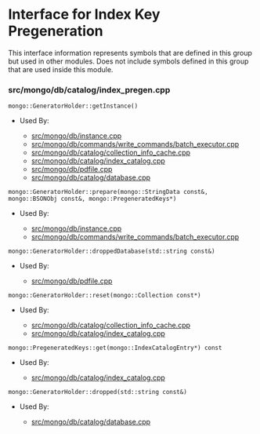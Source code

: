 
# Interface for Index Key Pregeneration
This interface information represents symbols that are defined in this group but used in other modules.  Does not include symbols defined in this group that are used inside this module.

### src/mongo/db/catalog/index\_pregen.cpp

<div></div>

    mongo::GeneratorHolder::getInstance()

- Used By:

    - [src/mongo/db/instance.cpp](../../../../storage/storage\_layer\_structure)
    - [src/mongo/db/commands/write\_commands/batch\_executor.cpp](../../../../network/write\_commands)
    - [src/mongo/db/catalog/collection\_info\_cache.cpp](../../../../storage/storage\_layer\_structure)
    - [src/mongo/db/catalog/index\_catalog.cpp](../../../../storage/storage\_layer\_structure)
    - [src/mongo/db/pdfile.cpp](../../../../storage/storage\_layer\_structure)
    - [src/mongo/db/catalog/database.cpp](../../../../storage/storage\_layer\_structure)

<div></div>

    mongo::GeneratorHolder::prepare(mongo::StringData const&, mongo::BSONObj const&, mongo::PregeneratedKeys*)

- Used By:

    - [src/mongo/db/instance.cpp](../../../../storage/storage\_layer\_structure)
    - [src/mongo/db/commands/write\_commands/batch\_executor.cpp](../../../../network/write\_commands)

<div></div>

    mongo::GeneratorHolder::droppedDatabase(std::string const&)

- Used By:

    - [src/mongo/db/pdfile.cpp](../../../../storage/storage\_layer\_structure)

<div></div>

    mongo::GeneratorHolder::reset(mongo::Collection const*)

- Used By:

    - [src/mongo/db/catalog/collection\_info\_cache.cpp](../../../../storage/storage\_layer\_structure)
    - [src/mongo/db/catalog/index\_catalog.cpp](../../../../storage/storage\_layer\_structure)

<div></div>

    mongo::PregeneratedKeys::get(mongo::IndexCatalogEntry*) const

- Used By:

    - [src/mongo/db/catalog/index\_catalog.cpp](../../../../storage/storage\_layer\_structure)

<div></div>

    mongo::GeneratorHolder::dropped(std::string const&)

- Used By:

    - [src/mongo/db/catalog/database.cpp](../../../../storage/storage\_layer\_structure)
